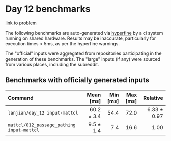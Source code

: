 # Day 12 benchmarks

[link to problem](http://adventofcode.com/2021/day/12)

The following benchmarks are auto-generated via [hyperfine](https://github.com/sharkdp/hyperfine) by a ci system running on shared hardware. Results may be inaccurate, particularly for execution times < 5ms, as per the hyperfine warnings.

The "official" inputs were aggregated from repositories participating in the generation of these benchmarks. The "large" inputs (if any) were sourced from various places, including the subreddit.

## Benchmarks with officially generated inputs
| Command | Mean [ms] | Min [ms] | Max [ms] | Relative |
|:---|---:|---:|---:|---:|
| `lanjian/day_12 input-mattcl` | 60.2 ± 3.4 | 54.4 | 72.0 | 6.33 ± 0.97 |
| `mattcl/012_passage_pathing input-mattcl` | 9.5 ± 1.4 | 7.4 | 16.6 | 1.00 |
